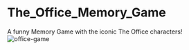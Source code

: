 # The_Office_Memory_Game
A funny Memory Game with the iconic The Office characters!
![office-game](https://github.com/walval24/The_Office_Memory_Game/assets/121091703/a0223032-d5b4-4183-a02c-4853b53f8f64)
